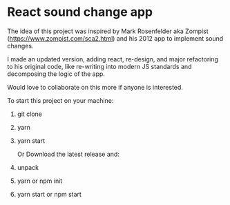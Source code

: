 # React sound change app

The idea of this project was inspired by Mark Rosenfelder aka Zompist (https://www.zompist.com/sca2.html) and his 2012 app to implement sound changes. 

I made an updated version, adding react, re-design, and major refactoring to his original code, like re-writing into modern JS standards and decomposing the logic of the app.

Would love to collaborate on this more if anyone is interested.

To start this project on your machine: 
1) git clone
2) yarn
3) yarn start


    Or
Download the latest release and:
1) unpack
2) yarn or npm init
3) yarn start or npm start
